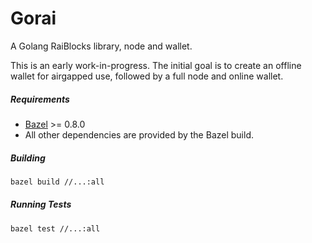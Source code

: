# Gorai
A Golang RaiBlocks library, node and wallet.

This is an early work-in-progress. The initial goal is to create an offline wallet for airgapped use, followed by a full node and online wallet.

##### Requirements

 - [Bazel](https://docs.bazel.build/versions/master/install.html) >= 0.8.0
 - All other dependencies are provided by the Bazel build.

##### Building

```sh
bazel build //...:all
```

##### Running Tests
```sh
bazel test //...:all
```
